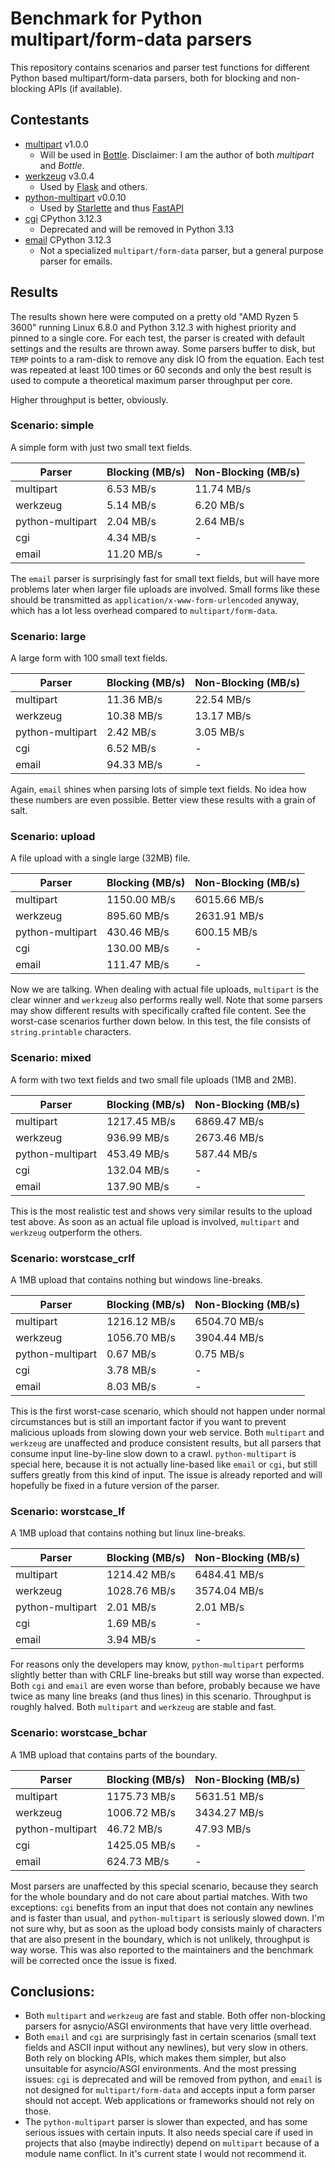 # Benchmark for Python multipart/form-data parsers

This repository contains scenarios and parser test functions for different Python
based multipart/form-data parsers, both for blocking and non-blocking APIs (if
available).

## Contestants

* [multipart](https://pypi.org/project/multipart/) v1.0.0
  * Will be used in [Bottle](https://pypi.org/project/bottle/). Disclaimer: I am the author of both *multipart* and *Bottle*.
* [werkzeug](https://pypi.org/project/Werkzeug/) v3.0.4
  * Used by [Flask](https://pypi.org/project/Flask/) and others.
* [python-multipart](https://pypi.org/project/python-multipart/) v0.0.10
  * Used by [Starlette](https://pypi.org/project/starlette/) and thus [FastAPI](https://pypi.org/project/fastapi/)
* [cgi](https://docs.python.org/3.12/library/cgi.html) CPython 3.12.3
  * Deprecated and will be removed in Python 3.13
* [email](https://docs.python.org/3.12/library/email.parser.html#email.message_from_binary_file) CPython 3.12.3
  * Not a specialized `multipart/form-data` parser, but a general purpose parser for emails.




## Results

The results shown here were computed on a pretty old "AMD Ryzen 5 3600" running
Linux 6.8.0 and Python 3.12.3 with highest priority and pinned to a single core.
For each test, the parser is created with default settings and the results are
thrown away. Some parsers buffer to disk, but `TEMP` points to a ram-disk to
remove any disk IO from the equation. Each test was repeated at least 100 times
or 60 seconds and only the best result is used to compute a theoretical maximum
parser throughput per core.

Higher throughput is better, obviously.

### Scenario: simple

A simple form with just two small text fields.

| Parser           | Blocking (MB/s)   | Non-Blocking (MB/s)   |
|------------------|-------------------|-----------------------|
| multipart        | 6.53 MB/s         | 11.74 MB/s            |
| werkzeug         | 5.14 MB/s         | 6.20 MB/s             |
| python-multipart | 2.04 MB/s         | 2.64 MB/s             |
| cgi              | 4.34 MB/s         | -                     |
| email            | 11.20 MB/s        | -                     |

The `email` parser is surprisingly fast for small text fields, but will have more
problems later when larger file uploads are involved. Small forms like these should
be transmitted as `application/x-www-form-urlencoded` anyway, which has a lot less
overhead compared to `multipart/form-data`.

### Scenario: large

A large form with 100 small text fields.

| Parser           | Blocking (MB/s)   | Non-Blocking (MB/s)   |
|------------------|-------------------|-----------------------|
| multipart        | 11.36 MB/s        | 22.54 MB/s            |
| werkzeug         | 10.38 MB/s        | 13.17 MB/s            |
| python-multipart | 2.42 MB/s         | 3.05 MB/s             |
| cgi              | 6.52 MB/s         | -                     |
| email            | 94.33 MB/s        | -                     |

Again, `email` shines when parsing lots of simple text fields. No idea how these
numbers are even possible. Better view these results with a grain of salt.

### Scenario: upload

A file upload with a single large (32MB) file.

| Parser           | Blocking (MB/s)   | Non-Blocking (MB/s)   |
|------------------|-------------------|-----------------------|
| multipart        | 1150.00 MB/s      | 6015.66 MB/s          |
| werkzeug         | 895.60 MB/s       | 2631.91 MB/s          |
| python-multipart | 430.46 MB/s       | 600.15 MB/s           |
| cgi              | 130.00 MB/s       | -                     |
| email            | 111.47 MB/s       | -                     |

Now we are talking. When dealing with actual file uploads, `multipart` is the
clear winner and `werkzeug` also performs really well. Note that some parsers
may show different results with specifically crafted file content. See the
worst-case scenarios further down below. In this test, the file consists of 
`string.printable` characters.

### Scenario: mixed

A form with two text fields and two small file uploads (1MB and 2MB).

| Parser           | Blocking (MB/s)   | Non-Blocking (MB/s)   |
|------------------|-------------------|-----------------------|
| multipart        | 1217.45 MB/s      | 6869.47 MB/s          |
| werkzeug         | 936.99 MB/s       | 2673.46 MB/s          |
| python-multipart | 453.49 MB/s       | 587.44 MB/s           |
| cgi              | 132.04 MB/s       | -                     |
| email            | 137.90 MB/s       | -                     |

This is the most realistic test and shows very similar results to the upload
test above. As soon as an actual file upload is involved, `multipart` and
`werkzeug` outperform the others.

### Scenario: worstcase_crlf

A 1MB upload that contains nothing but windows line-breaks.

| Parser           | Blocking (MB/s)   | Non-Blocking (MB/s)   |
|------------------|-------------------|-----------------------|
| multipart        | 1216.12 MB/s      | 6504.70 MB/s          |
| werkzeug         | 1056.70 MB/s      | 3904.44 MB/s          |
| python-multipart | 0.67 MB/s         | 0.75 MB/s             |
| cgi              | 3.78 MB/s         | -                     |
| email            | 8.03 MB/s         | -                     |

This is the first worst-case scenario, which should not happen under normal
circumstances but is still an important factor if you want to prevent malicious
uploads from slowing down your web service. Both `multipart` and `werkzeug` are
unaffected and produce consistent results, but all parsers that consume input
line-by-line slow down to a crawl. `python-multipart` is special here, because
it is not actually line-based like `email` or `cgi`, but still suffers greatly
from this kind of input. The issue is already reported and will hopefully be 
fixed in a future version of the parser.

### Scenario: worstcase_lf

A 1MB upload that contains nothing but linux line-breaks.

| Parser           | Blocking (MB/s)   | Non-Blocking (MB/s)   |
|------------------|-------------------|-----------------------|
| multipart        | 1214.42 MB/s      | 6484.41 MB/s          |
| werkzeug         | 1028.76 MB/s      | 3574.04 MB/s          |
| python-multipart | 2.01 MB/s         | 2.01 MB/s             |
| cgi              | 1.69 MB/s         | -                     |
| email            | 3.94 MB/s         | -                     |

For reasons only the developers may know, `python-multipart` performs slightly
better than with CRLF line-breaks but still way worse than expected. Both `cgi`
and `email` are even worse than before, probably because we have twice as many
line breaks (and thus lines) in this scenario. Throughput is roughly halved.
Both `multipart` and `werkzeug` are stable and fast.

### Scenario: worstcase_bchar

A 1MB upload that contains parts of the boundary.

| Parser           | Blocking (MB/s)   | Non-Blocking (MB/s)   |
|------------------|-------------------|-----------------------|
| multipart        | 1175.73 MB/s      | 5631.51 MB/s          |
| werkzeug         | 1006.72 MB/s      | 3434.27 MB/s          |
| python-multipart | 46.72 MB/s        | 47.93 MB/s            |
| cgi              | 1425.05 MB/s      | -                     |
| email            | 624.73 MB/s       | -                     |

Most parsers are unaffected by this special scenario, because they search for
the whole boundary and do not care about partial matches. With two exceptions:
`cgi` benefits from an input that does not contain any newlines and is faster
than usual, and `python-multipart` is seriously slowed down. I'm not sure why,
but as soon as the upload body consists mainly of characters that are also
present in the boundary, which is not unlikely, throughput is way worse. This
was also reported to the maintainers and the benchmark will be corrected once
the issue is fixed. 

## Conclusions:

* Both `multipart` and `werkzeug` are fast and stable. Both offer non-blocking
  parsers for asnycio/ASGI environments that have very little overhead.
* Both `email` and `cgi` are surprisingly fast in certain scenarios (small text
  fields and ASCII input without any newlines), but very slow in others. Both
  rely on blocking APIs, which makes them simpler, but also unsuitable for
  asyncio/ASGI environments. And the most pressing issues: `cgi` is deprecated 
  and will be removed from python, and `email` is not designed for
  `multipart/form-data` and accepts input a form parser should not accept. Web
  applications or frameworks should not rely on those.
* The `python-multipart` parser is slower than expected, and has some serious
  issues with certain inputs. It also needs special care if used in projects
  that also (maybe indirectly) depend on `multipart` because of a module name
  conflict. In it's current state I would not recommend it. 